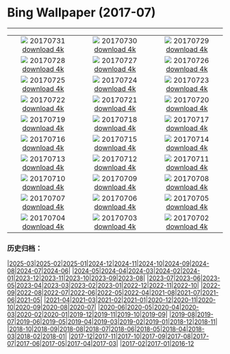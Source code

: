 # Bing Wallpaper (2017-07)
**************
| | | |
|:-:|:-:|:-:|
| ![](https://www.bing.com/az/hprichbg/rb/Nyala_ZH-CN13349334824_1920x1080.jpg) 20170731 [download 4k](https://www.bing.com/az/hprichbg/rb/Nyala_ZH-CN13349334824_UHD.jpg) | ![](https://www.bing.com/az/hprichbg/rb/Mellieha_ZH-CN10970369201_1920x1080.jpg) 20170730 [download 4k](https://www.bing.com/az/hprichbg/rb/Mellieha_ZH-CN10970369201_UHD.jpg) | ![](https://www.bing.com/az/hprichbg/rb/MineralCliffs_ZH-CN11986913181_1920x1080.jpg) 20170729 [download 4k](https://www.bing.com/az/hprichbg/rb/MineralCliffs_ZH-CN11986913181_UHD.jpg) |
| ![](https://www.bing.com/az/hprichbg/rb/WaSqPk_ZH-CN9988391968_1920x1080.jpg) 20170728 [download 4k](https://www.bing.com/az/hprichbg/rb/WaSqPk_ZH-CN9988391968_UHD.jpg) | ![](https://www.bing.com/az/hprichbg/rb/TempleStreet_ZH-CN7471755280_1920x1080.jpg) 20170727 [download 4k](https://www.bing.com/az/hprichbg/rb/TempleStreet_ZH-CN7471755280_UHD.jpg) | ![](https://www.bing.com/az/hprichbg/rb/HuangshanClouds_ZH-CN11669699321_1920x1080.jpg) 20170726 [download 4k](https://www.bing.com/az/hprichbg/rb/HuangshanClouds_ZH-CN11669699321_UHD.jpg) |
| ![](https://www.bing.com/az/hprichbg/rb/WilsonPeakWindow_ZH-CN10363033426_1920x1080.jpg) 20170725 [download 4k](https://www.bing.com/az/hprichbg/rb/WilsonPeakWindow_ZH-CN10363033426_UHD.jpg) | ![](https://www.bing.com/az/hprichbg/rb/ReinebringenRidge_ZH-CN9518224182_1920x1080.jpg) 20170724 [download 4k](https://www.bing.com/az/hprichbg/rb/ReinebringenRidge_ZH-CN9518224182_UHD.jpg) | ![](https://www.bing.com/az/hprichbg/rb/RainbowLorikeets_ZH-CN10796666125_1920x1080.jpg) 20170723 [download 4k](https://www.bing.com/az/hprichbg/rb/RainbowLorikeets_ZH-CN10796666125_UHD.jpg) |
| ![](https://www.bing.com/az/hprichbg/rb/LosMonegros_ZH-CN14671427222_1920x1080.jpg) 20170722 [download 4k](https://www.bing.com/az/hprichbg/rb/LosMonegros_ZH-CN14671427222_UHD.jpg) | ![](https://www.bing.com/az/hprichbg/rb/Econlockhatchee_ZH-CN10577234655_1920x1080.jpg) 20170721 [download 4k](https://www.bing.com/az/hprichbg/rb/Econlockhatchee_ZH-CN10577234655_UHD.jpg) | ![](https://www.bing.com/az/hprichbg/rb/EborFallsVideo_ZH-CN9972229251_1920x1080.jpg) 20170720 [download 4k](https://www.bing.com/az/hprichbg/rb/EborFallsVideo_ZH-CN9972229251_UHD.jpg) |
| ![](https://www.bing.com/az/hprichbg/rb/GlastonburyMoon_ZH-CN10251307154_1920x1080.jpg) 20170719 [download 4k](https://www.bing.com/az/hprichbg/rb/GlastonburyMoon_ZH-CN10251307154_UHD.jpg) | ![](https://www.bing.com/az/hprichbg/rb/Aldabra_ZH-CN8230193511_1920x1080.jpg) 20170718 [download 4k](https://www.bing.com/az/hprichbg/rb/Aldabra_ZH-CN8230193511_UHD.jpg) | ![](https://www.bing.com/az/hprichbg/rb/GeladaSimien_ZH-CN8344110980_1920x1080.jpg) 20170717 [download 4k](https://www.bing.com/az/hprichbg/rb/GeladaSimien_ZH-CN8344110980_UHD.jpg) |
| ![](https://www.bing.com/az/hprichbg/rb/CrescentCityConnection_ZH-CN10387208145_1920x1080.jpg) 20170716 [download 4k](https://www.bing.com/az/hprichbg/rb/CrescentCityConnection_ZH-CN10387208145_UHD.jpg) | ![](https://www.bing.com/az/hprichbg/rb/FelgueirasLighthouse_ZH-CN11182385822_1920x1080.jpg) 20170715 [download 4k](https://www.bing.com/az/hprichbg/rb/FelgueirasLighthouse_ZH-CN11182385822_UHD.jpg) | ![](https://www.bing.com/az/hprichbg/rb/ColorfulSalt_ZH-CN13586718897_1920x1080.jpg) 20170714 [download 4k](https://www.bing.com/az/hprichbg/rb/ColorfulSalt_ZH-CN13586718897_UHD.jpg) |
| ![](https://www.bing.com/az/hprichbg/rb/TuileriesGardenWheel_ZH-CN12655332871_1920x1080.jpg) 20170713 [download 4k](https://www.bing.com/az/hprichbg/rb/TuileriesGardenWheel_ZH-CN12655332871_UHD.jpg) | ![](https://www.bing.com/az/hprichbg/rb/LagazuoiRefuge_ZH-CN12532053341_1920x1080.jpg) 20170712 [download 4k](https://www.bing.com/az/hprichbg/rb/LagazuoiRefuge_ZH-CN12532053341_UHD.jpg) | ![](https://www.bing.com/az/hprichbg/rb/GhostCrab_ZH-CN13597716827_1920x1080.jpg) 20170711 [download 4k](https://www.bing.com/az/hprichbg/rb/GhostCrab_ZH-CN13597716827_UHD.jpg) |
| ![](https://www.bing.com/az/hprichbg/rb/MartapuraMarket_ZH-CN9502204987_1920x1080.jpg) 20170710 [download 4k](https://www.bing.com/az/hprichbg/rb/MartapuraMarket_ZH-CN9502204987_UHD.jpg) | ![](https://www.bing.com/az/hprichbg/rb/DerbyshireSheep_ZH-CN8057416029_1920x1080.jpg) 20170709 [download 4k](https://www.bing.com/az/hprichbg/rb/DerbyshireSheep_ZH-CN8057416029_UHD.jpg) | ![](https://www.bing.com/az/hprichbg/rb/Umbrellas_ZH-CN8739718706_1920x1080.jpg) 20170708 [download 4k](https://www.bing.com/az/hprichbg/rb/Umbrellas_ZH-CN8739718706_UHD.jpg) |
| ![](https://www.bing.com/az/hprichbg/rb/CharcoAzul_ZH-CN9886873901_1920x1080.jpg) 20170707 [download 4k](https://www.bing.com/az/hprichbg/rb/CharcoAzul_ZH-CN9886873901_UHD.jpg) | ![](https://www.bing.com/az/hprichbg/rb/Umbrella_ZH-CN8238029705_1920x1080.jpg) 20170706 [download 4k](https://www.bing.com/az/hprichbg/rb/Umbrella_ZH-CN8238029705_UHD.jpg) | ![](https://www.bing.com/az/hprichbg/rb/SnailsKissing_ZH-CN7861942488_1920x1080.jpg) 20170705 [download 4k](https://www.bing.com/az/hprichbg/rb/SnailsKissing_ZH-CN7861942488_UHD.jpg) |
| ![](https://www.bing.com/az/hprichbg/rb/RestArea_ZH-CN13518721881_1920x1080.jpg) 20170704 [download 4k](https://www.bing.com/az/hprichbg/rb/RestArea_ZH-CN13518721881_UHD.jpg) | ![](https://www.bing.com/az/hprichbg/rb/SonnenblumeHummel_ZH-CN13806822042_1920x1080.jpg) 20170703 [download 4k](https://www.bing.com/az/hprichbg/rb/SonnenblumeHummel_ZH-CN13806822042_UHD.jpg) | ![](https://www.bing.com/az/hprichbg/rb/LongTailedBushtits_ZH-CN9781684264_1920x1080.jpg) 20170702 [download 4k](https://www.bing.com/az/hprichbg/rb/LongTailedBushtits_ZH-CN9781684264_UHD.jpg) |

### 历史归档：

|[2025-03](/../2025-03/2025-03.md)|[2025-02](/../2025-02/2025-02.md)|[2025-01](/../2025-01/2025-01.md)|[2024-12](/../2024-12/2024-12.md)|[2024-11](/../2024-11/2024-11.md)|[2024-10](/../2024-10/2024-10.md)|[2024-09](/../2024-09/2024-09.md)|[2024-08](/../2024-08/2024-08.md)|[2024-07](/../2024-07/2024-07.md)|[2024-06](/../2024-06/2024-06.md)|
|[2024-05](/../2024-05/2024-05.md)|[2024-04](/../2024-04/2024-04.md)|[2024-03](/../2024-03/2024-03.md)|[2024-02](/../2024-02/2024-02.md)|[2024-01](/../2024-01/2024-01.md)|[2023-12](/../2023-12/2023-12.md)|[2023-11](/../2023-11/2023-11.md)|[2023-10](/../2023-10/2023-10.md)|[2023-09](/../2023-09/2023-09.md)|[2023-08](/../2023-08/2023-08.md)|
|[2023-07](/../2023-07/2023-07.md)|[2023-06](/../2023-06/2023-06.md)|[2023-05](/../2023-05/2023-05.md)|[2023-04](/../2023-04/2023-04.md)|[2023-03](/../2023-03/2023-03.md)|[2023-02](/../2023-02/2023-02.md)|[2023-01](/../2023-01/2023-01.md)|[2022-12](/../2022-12/2022-12.md)|[2022-11](/../2022-11/2022-11.md)|[2022-10](/../2022-10/2022-10.md)|
|[2022-09](/../2022-09/2022-09.md)|[2022-08](/../2022-08/2022-08.md)|[2022-07](/../2022-07/2022-07.md)|[2022-06](/../2022-06/2022-06.md)|[2022-05](/../2022-05/2022-05.md)|[2022-04](/../2022-04/2022-04.md)|[2021-08](/../2021-08/2021-08.md)|[2021-07](/../2021-07/2021-07.md)|[2021-06](/../2021-06/2021-06.md)|[2021-05](/../2021-05/2021-05.md)|
|[2021-04](/../2021-04/2021-04.md)|[2021-03](/../2021-03/2021-03.md)|[2021-02](/../2021-02/2021-02.md)|[2021-01](/../2021-01/2021-01.md)|[2020-12](/../2020-12/2020-12.md)|[2020-11](/../2020-11/2020-11.md)|[2020-10](/../2020-10/2020-10.md)|[2020-09](/../2020-09/2020-09.md)|[2020-08](/../2020-08/2020-08.md)|[2020-07](/../2020-07/2020-07.md)|
|[2020-06](/../2020-06/2020-06.md)|[2020-05](/../2020-05/2020-05.md)|[2020-04](/../2020-04/2020-04.md)|[2020-03](/../2020-03/2020-03.md)|[2020-02](/../2020-02/2020-02.md)|[2020-01](/../2020-01/2020-01.md)|[2019-12](/../2019-12/2019-12.md)|[2019-11](/../2019-11/2019-11.md)|[2019-10](/../2019-10/2019-10.md)|[2019-09](/../2019-09/2019-09.md)|
|[2019-08](/../2019-08/2019-08.md)|[2019-07](/../2019-07/2019-07.md)|[2019-06](/../2019-06/2019-06.md)|[2019-05](/../2019-05/2019-05.md)|[2019-04](/../2019-04/2019-04.md)|[2019-03](/../2019-03/2019-03.md)|[2019-02](/../2019-02/2019-02.md)|[2019-01](/../2019-01/2019-01.md)|[2018-12](/../2018-12/2018-12.md)|[2018-11](/../2018-11/2018-11.md)|
|[2018-10](/../2018-10/2018-10.md)|[2018-09](/../2018-09/2018-09.md)|[2018-08](/../2018-08/2018-08.md)|[2018-07](/../2018-07/2018-07.md)|[2018-06](/../2018-06/2018-06.md)|[2018-05](/../2018-05/2018-05.md)|[2018-04](/../2018-04/2018-04.md)|[2018-03](/../2018-03/2018-03.md)|[2018-02](/../2018-02/2018-02.md)|[2018-01](/../2018-01/2018-01.md)|
|[2017-12](/../2017-12/2017-12.md)|[2017-11](/../2017-11/2017-11.md)|[2017-10](/../2017-10/2017-10.md)|[2017-09](/../2017-09/2017-09.md)|[2017-08](/../2017-08/2017-08.md)|[2017-07](/2017-07.md)|[2017-06](/../2017-06/2017-06.md)|[2017-05](/../2017-05/2017-05.md)|[2017-04](/../2017-04/2017-04.md)|[2017-03](/../2017-03/2017-03.md)|
|[2017-02](/../2017-02/2017-02.md)|[2017-01](/../2017-01/2017-01.md)|[2016-12](/../2016-12/2016-12.md)